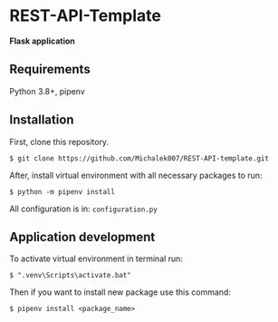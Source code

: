 # REST-API-Template

**Flask application**

## Requirements

Python 3.8+, pipenv

## Installation

First, clone this repository.

    $ git clone https://github.com/Michalek007/REST-API-template.git

After, install virtual environment with all necessary packages to run:

    $ python -m pipenv install

All configuration is in: `configuration.py`

## Application development

To activate virtual environment in terminal run:
    
    $ ".venv\Scripts\activate.bat"

Then if you want to install new package use this command:
    
    $ pipenv install <package_name>